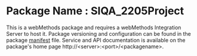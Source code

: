 # Package Name : SIQA_2205Project
This is a webMethods package and requires a webMethods Integration Server to host it. Package versioning and configuration can be found in the package [manifest](./SIQA_2205Project/manifest.v3) file. Service and API documentation is available on the package's home page http://&lt;server&gt;:&lt;port&gt;/&lt;packagename>.